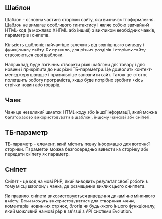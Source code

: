 ## Шаблон ##
Шаблон - основна частина сторінки сайту, яка визначає її оформлення. Шаблон не вимагає особливого синтаксису і являє собою звичайний HTML-код (а можливо XHTML або інший) з викликом необхідних чанків, параметрів і сніпетів.

Кількість шаблонів найчастіше залежить від зовнішнього вигляду і функціоналу сайту. Як правило, для різних розділів і сторінок сайту створюються свої шаблони.

Наприклад, буде логічним створити різні шаблони для товару і для новини і прикріпити до них різні ТБ-параметри. Це дозволить контент-менеджеру швидше і правильніше заповнити сайт. Також це істотно полегшить роботу програміста, якщо буде потрібно зробити якісь стрічки новин або товарів.


## Чанк ##
Чанк це невеликий шматок HTML-коду або іншої інформації, який можна багаторазово використовувати в шаблоні, іншому чанкові або сніпеті.

## ТБ-параметр ##

ТБ-параметр - елемент, який містить певну інформацію для поточної сторінки. Параметри можна безпосередньо вивести на сторінку або передати сніпету  як параметр.

## Сніпет ###
Сніпет - це код на мові PHP, який виводить результат своєї роботи в тому місці шаблону / чанка, де розміщений виклик цього сниппета.

Як правило, сніпети використовуються виведення динамічно мінливого вмісту.
Вони можуть використовуватися для створення меню, коментарів, новинних стрічок, блогів чи будь-якого іншого функціоналу, який можливий на мові php в зв'язці з API системи Evolution.
